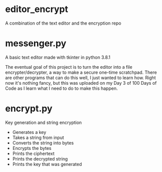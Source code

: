 # editor_encrypt
A combination of the text editor and the encryption repo

# messenger.py
A basic text editor made with tkinter in python 3.8.1

The eventual goal of this project is to turn the editor into a file encrypter/decrypter, a way to make a secure one-time scratchpad. There are other programs that can do this well, I just wanted to learn how.
Right now it's nothing fancy, but this was uploaded on my Day 3 of 100 Days of Code as I learn what I need to do to make this happen.

# encrypt.py
Key generation and string encryption
* Generates a key
* Takes a string from input
* Converts the string into bytes
* Encrypts the bytes
* Prints the ciphertext
* Prints the decrypted string
* Prints the key that was generated

